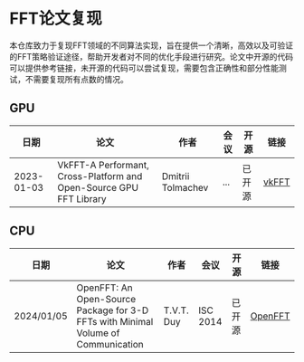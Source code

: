 # FFT论文复现

本仓库致力于复现FFT领域的不同算法实现，旨在提供一个清晰，高效以及可验证的FFT策略验证途径，帮助开发者对不同的优化手段进行研究。论文中开源的代码可以提供参考链接，未开源的代码可以尝试复现，需要包含正确性和部分性能测试，不需要复现所有点数的情况。

## GPU

| 日期 | 论文 | 作者 | 会议 | 开源 | 链接 |
| -- | -- | -- | -- | -- | -- |
|2023-01-03|VkFFT-A Performant, Cross-Platform and Open-Source GPU FFT Library|Dmitrii Tolmachev|...|已开源|[vkFFT](https://github.com/DTolm/VkFFT)|

## CPU

| 日期 | 论文 | 作者 | 会议 | 开源 | 链接 |
| -- | -- | -- | -- | -- | -- |
|2024/01/05|OpenFFT: An Open-Source Package for 3-D FFTs with Minimal Volume of Communication|T.V.T. Duy|ISC 2014|已开源|[OpenFFT](https://www.openmx-square.org/openfft/#Download)|
